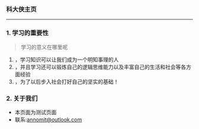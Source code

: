 ### 科大侠主页

---

### 1. 学习的重要性

> 学习的意义在哪里呢

1. ，学习知识可以让我们成为一个明知事理的人
2. ，并且学习还可以锻炼自己的逻辑思维能力以及丰富自己的生活和社会等各方面经验
3. ，为了以后步入社会打好自己的坚实的基础！



### 2. 关于我们

- 本页面为测试页面
- 联系:annomit@outlook.com
